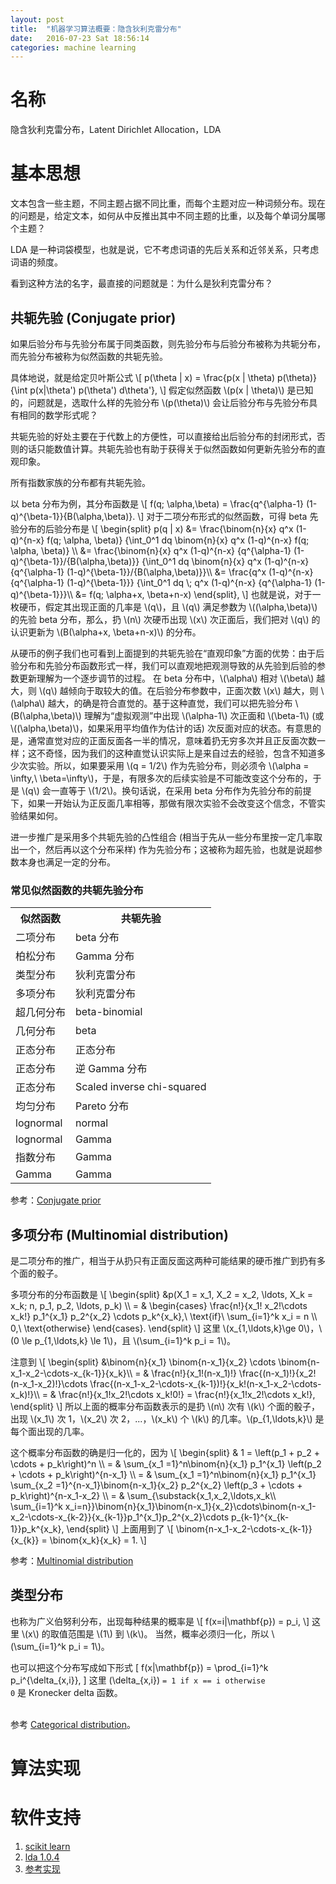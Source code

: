 ```yaml
---
layout: post
title:  "机器学习算法概要：隐含狄利克雷分布"
date:   2016-07-23 Sat 18:56:14
categories: machine learning
---
```


# 名称

隐含狄利克雷分布，Latent Dirichlet Allocation，LDA

# 基本思想

文本包含一些主题，不同主题占据不同比重，而每个主题对应一种词频分布。现在的问题是，给定文本，如何从中反推出其中不同主题的比重，以及每个单词分属哪个主题？

LDA 是一种词袋模型，也就是说，它不考虑词语的先后关系和近邻关系，只考虑词语的频度。

看到这种方法的名字，最直接的问题就是：为什么是狄利克雷分布？

## 共轭先验 (Conjugate prior)

如果后验分布与先验分布属于同类函数，则先验分布与后验分布被称为共轭分布，而先验分布被称为似然函数的共轭先验。

<p>
具体地说，就是给定贝叶斯公式
\[
    p(\theta | x) = \frac{p(x | \theta) p(\theta)} {\int p(x|\theta') p(\theta') d\theta'},
\]
假定似然函数 \(p(x | \theta)\) 是已知的，问题就是，选取什么样的先验分布 \(p(\theta)\) 会让后验分布与先验分布具有相同的数学形式呢？
</p>

<p>
共轭先验的好处主要在于代数上的方便性，可以直接给出后验分布的封闭形式，否则的话只能数值计算。共轭先验也有助于获得关于似然函数如何更新先验分布的直观印象。
</p>

<p>
所有指数家族的分布都有共轭先验。
</p>

<p>
以 beta 分布为例，其分布函数是
\[
    f(q; \alpha,\beta) = \frac{q^{\alpha-1} (1-q)^{\beta-1}}{B(\alpha,\beta)}.
\]
对于二项分布形式的似然函数，可得 beta 先验分布的后验分布是
\[
\begin{split}
    p(q | x) &= \frac{\binom{n}{x} q^x (1-q)^{n-x} f(q; \alpha, \beta)}
    {\int_0^1 dq \binom{n}{x} q^x (1-q)^{n-x} f(q; \alpha, \beta)} \\
    &= \frac{\binom{n}{x} q^x (1-q)^{n-x} {q^{\alpha-1} (1-q)^{\beta-1}}/{B(\alpha,\beta)}}
    {\int_0^1 dq \binom{n}{x} q^x (1-q)^{n-x} {q^{\alpha-1} (1-q)^{\beta-1}}/{B(\alpha,\beta)}}\\
    &= \frac{q^x (1-q)^{n-x} {q^{\alpha-1} (1-q)^{\beta-1}}}
    {\int_0^1 dq \; q^x (1-q)^{n-x} {q^{\alpha-1} (1-q)^{\beta-1}}}\\
    &= f(q; \alpha+x, \beta+n-x)
\end{split},
\]
也就是说，对于一枚硬币，假定其出现正面的几率是 \(q\)，且 \(q\) 满足参数为 \((\alpha,\beta)\) 的先验 beta 分布，那么，扔 \(n\) 次硬币出现 \(x\) 次正面后，我们把对 \(q\) 的认识更新为 \(B(\alpha+x, \beta+n-x)\) 的分布。
</p>

<p>
从硬币的例子我们也可看到上面提到的共轭先验在“直观印象”方面的优势：由于后验分布和先验分布函数形式一样，我们可以直观地把观测导致的从先验到后验的参数更新理解为一个逐步调节的过程。
在 beta 分布中，\(\alpha\) 相对 \(\beta\) 越大，则 \(q\) 越倾向于取较大的值。在后验分布参数中，正面次数 \(x\) 越大，则 \(\alpha\) 越大，的确是符合直觉的。基于这种直觉，我们可以把先验分布 \(B(\alpha,\beta)\) 理解为“虚拟观测”中出现 \(\alpha-1\) 次正面和 \(\beta-1\) (或 \((\alpha,\beta)\)，如果采用平均值作为估计的话) 次反面对应的状态。有意思的是，通常直觉对应的正面反面各一半的情况，意味着扔无穷多次并且正反面次数一样；这不奇怪，因为我们的这种直觉认识实际上是来自过去的经验，包含不知道多少次实验。所以，如果要采用 \(q = 1/2\) 作为先验分布，则必须令 \(\alpha = \infty,\ \beta=\infty\)，于是，有限多次的后续实验是不可能改变这个分布的，于是 \(q\) 会一直等于 \(1/2\)。换句话说，在采用 beta 分布作为先验分布的前提下，如果一开始认为正反面几率相等，那做有限次实验不会改变这个信念，不管实验结果如何。
</p>

<p>
进一步推广是采用多个共轭先验的凸性组合 (相当于先从一些分布里按一定几率取出一个，然后再以这个分布采样) 作为先验分布；这被称为超先验，也就是说超参数本身也满足一定的分布。
</p>

### 常见似然函数的共轭先验分布
<table>
<tr><th>似然函数  </th><th>  共轭先验</th></tr>
<tr><td>二项分布  </td><td>  beta 分布</td></tr>
<tr><td>柏松分布  </td><td>  Gamma 分布</td></tr>
<tr><td>类型分布  </td><td>  狄利克雷分布</td></tr>
<tr><td>多项分布  </td><td>  狄利克雷分布</td></tr>
<tr><td>超几何分布</td><td>  beta-binomial</td></tr>
<tr><td>几何分布  </td><td>  beta</td></tr>
<tr><td>正态分布  </td><td>  正态分布</td></tr>
<tr><td>正态分布  </td><td>  逆 Gamma 分布</td></tr>
<tr><td>正态分布  </td><td>  Scaled inverse chi-squared</td></tr>
<tr><td>均匀分布  </td><td>  Pareto 分布</td></tr>
<tr><td>lognormal </td><td>  normal</td></tr>
<tr><td>lognormal </td><td>  Gamma</td></tr>
<tr><td>指数分布  </td><td>  Gamma</td></tr>
<tr><td>Gamma     </td><td>  Gamma</td></tr>
</table>

参考：[Conjugate prior](https://en.wikipedia.org/wiki/Conjugate_prior)

## 多项分布 (Multinomial distribution)

<p>
是二项分布的推广，相当于从扔只有正面反面这两种可能结果的硬币推广到扔有多个面的骰子。
</p>

<p>
多项分布的分布函数是
\[
\begin{split}
    &p(X_1 = x_1, X_2 = x_2, \ldots, X_k = x_k; n, p_1, p_2, \ldots, p_k) \\
    = & \begin{cases}
    \frac{n!}{x_1! x_2!\cdots x_k!} p_1^{x_1} p_2^{x_2} \cdots p_k^{x_k},\ \text{if}\ \sum_{i=1}^k x_i = n \\
    0,\ \text{otherwise}
    \end{cases}.
\end{split}
\]
这里 \(x_{1,\ldots,k}\ge 0\)，\(0 \le p_{1,\ldots,k} \le 1\)，且 \(\sum_{i=1}^k p_i = 1\)。
</p>

<p>
注意到
\[
\begin{split}
    &\binom{n}{x_1} \binom{n-x_1}{x_2} \cdots \binom{n-x_1-x_2-\cdots-x_{k-1}}{x_k}\\
    = & \frac{n!}{x_1!(n-x_1)!} \frac{(n-x_1)!}{x_2!(n-x_1-x_2)!}\cdots \frac{(n-x_1-x_2-\cdots-x_{k-1})!}{x_k!(n-x_1-x_2-\cdots-x_k)!}\\
    = & \frac{n!}{x_1!x_2!\cdots x_k!0!} = \frac{n!}{x_1!x_2!\cdots x_k!},
\end{split}
\]
所以上面的概率分布函数表示的是扔 \(n\) 次有 \(k\) 个面的骰子，出现 \(x_1\) 次 1，\(x_2\) 次 2，...，\(x_k\) 个 \(k\) 的几率。\(p_{1,\ldots,k}\) 是每个面出现的几率。
</p>

<p>
这个概率分布函数的确是归一化的，因为
\[
\begin{split}
    & 1 = \left(p_1 + p_2 + \cdots + p_k\right)^n \\
    = & \sum_{x_1 =1}^n\binom{n}{x_1} p_1^{x_1} \left(p_2 + \cdots + p_k\right)^{n-x_1} \\
    = & \sum_{x_1 =1}^n\binom{n}{x_1} p_1^{x_1} \sum_{x_2 =1}^{n-x_1}\binom{n-x_1}{x_2} p_2^{x_2} \left(p_3 + \cdots + p_k\right)^{n-x_1-x_2} \\
    = & \sum_{\substack{x_1,x_2,\ldots,x_k\\ \sum_{i=1}^k x_i=n}}\binom{n}{x_1}\binom{n-x_1}{x_2}\cdots\binom{n-x_1-x_2-\cdots-x_{k-2}}{x_{k-1}}p_1^{x_1}p_2^{x_2}\cdots p_{k-1}^{x_{k-1}}p_k^{x_k},
\end{split}
\]
上面用到了
\[
    \binom{n-x_1-x_2-\cdots-x_{k-1}}{x_{k}} = \binom{x_k}{x_k} = 1.
\]
</p>

参考：[Multinomial distribution](https://en.wikipedia.org/wiki/Multinomial_distribution)

## 类型分布

<p>
也称为广义伯努利分布，出现每种结果的概率是
\[
    f(x=i|\mathbf{p}) = p_i,
\]
这里 \(x\) 的取值范围是 \(1\) 到 \(k\)。
当然，概率必须归一化，所以 \(\sum_{i=1}^k p_i = 1\)。

也可以把这个分布写成如下形式
\[
    f(x|\mathbf{p}) = \prod_{i=1}^k p_i^{\delta_{x,i}},
\]
这里 \(\delta_{x,i}\) <code>= 1 if x == i otherwise 0</code> 是 Kronecker delta 函数。

<br>
参考 <a href="https://en.wikipedia.org/wiki/Categorical_distribution">Categorical distribution</a>。
</p>


# 算法实现

# 软件支持

1. [scikit learn](http://scikit-learn.org/stable/modules/generated/sklearn.decomposition.LatentDirichletAllocation.html)
1. [lda 1.0.4](https://pypi.python.org/pypi/lda)
1. [参考实现](https://rstudio-pubs-static.s3.amazonaws.com/79360_850b2a69980c4488b1db95987a24867a.html)
